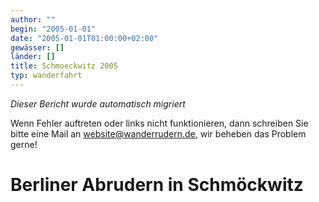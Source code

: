 ```yaml
---
author: ""
begin: "2005-01-01"
date: "2005-01-01T01:00:00+02:00"
gewässer: []
länder: []
title: Schmoeckwitz 2005
typ: wanderfahrt
---
```



*Dieser Bericht wurde automatisch migriert*

Wenn Fehler auftreten oder links nicht funktionieren, dann schreiben Sie bitte eine Mail an website@wanderrudern.de, wir beheben das Problem gerne!



# Berliner Abrudern in Schmöckwitz



